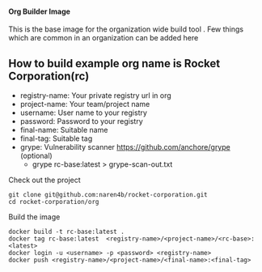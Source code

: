 #### Org Builder Image 
This is the base image for the organization wide build tool . Few things which are common in an organization can be added here

## How to build example org name is Rocket Corporation(rc)
- registry-name: Your private registry url in org  
- project-name: Your team/project name
- username: User name to your registry
- password: Password to your registry
- final-name: Suitable name 
- final-tag: Suitable tag
- grype: Vulnerability scanner https://github.com/anchore/grype (optional) 
  - grype rc-base:latest  > grype-scan-out.txt

Check out the project 
```
git clone git@github.com:naren4b/rocket-corporation.git 
cd rocket-corporation/org
```
Build the image 
```
docker build -t rc-base:latest .
docker tag rc-base:latest  <registry-name>/<project-name>/<rc-base>:<latest>
docker login -u <username> -p <password> <registry-name>
docker push <registry-name>/<project-name>/<final-name>:<final-tag>
```